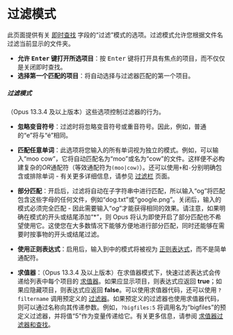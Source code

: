 # 过滤模式

此页面提供有关 [即时查找](/Manual/basic_concepts/the_lister/find-as-you-type_field.zh.md) 字段的“过滤”模式的选项。过滤模式允许您根据文件名过滤当前显示的文件夹。

- **允许 <kbd>Enter</kbd> 键打开所选项目**：按 <kbd>Enter</kbd> 键将打开具有焦点的项目，而不仅仅是关闭即时查找。
- **选择第一个匹配的项目**：将自动选择与过滤器匹配的第一个项目。

##### 过滤模式

（Opus 13.3.4 及以上版本）这些选项控制过滤器的行为。

- **忽略变音符号**：过滤时将忽略变音符号或重音符号。因此，例如，普通的“e”将与“é”相同。

- **匹配任意单词**：此选项将您输入的所有单词视为独立的模式。例如，可以输入“moo cow”，它将自动匹配名为“moo”或名为“cow”的文件。这样便不必构建复杂的*OR*通配符（等效通配符为`(moo|cow)`）。还可以使用`+`和`-`分别明确包含或排除单词 - 有关更多详细信息，请参见 [过滤栏](/Manual/basic_concepts/searching_and_filtering/filter_bar.zh.md) 页面。

- **部分匹配**：开启后，过滤将自动在子字符串中进行匹配，所以输入“og”将匹配包含这些字母的任何文件，例如“dog.txt”或“google.png”。关闭后，输入的模式必须完全匹配 - 因此需要输入“*og*”才能获得相同的效果。请注意，如果明确在模式的开头或结尾添加“*”，则 Opus 将认为即使开启了部分匹配也不希望使用它。这使您在大多数情况下能够方便地进行部分匹配，同时还能够在需要时按事物的开头或结尾过滤。

- **使用正则表达式**：启用后，输入到中的模式将被视为 [正则表达式](/Manual/reference/wildcard_reference/regular_expression_syntax.zh.md)，而不是简单通配符。

- **求值器**：（Opus 13.3.4 及以上版本）在求值器模式下，快速过滤表达式会传递给列表中每个项目的 [求值器](/Manual/evaluator/README.zh.md)。如果应显示项目，则表达式应返回 **true**；如果应隐藏项目，则表达式应返回 **false**。可以使用求值器代码，还可以使用 `?filtername` 调用预定义的 [过滤器](/Manual/file_operations/filtered_operations/README.zh.md)。如果预定义的过滤器也使用求值器代码，则可以通过名称向其传递参数。例如，`?bigfiles:5` 将调用名为“bigfiles”的预定义过滤器，并将值“5”作为变量传递给它。有关更多信息，请参阅 [求值器过滤器和查找](/Manual/evaluator/applicable_contexts/filters_and_find.zh.md)。
